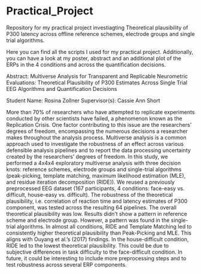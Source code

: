 # Practical_Project
Repository for my practical project investiagting Theoretical plausibility of P300 latency across offline reference schemes, electrode groups and single trial algorithms.

Here you can find all the scripts I used for my practical project. 
Additionally, you can have a look at my poster, abstract and an additional plot of the ERPs in the 4 conditions and across the quantification decisions.

Abstract:
Multiverse Analysis for Transparent and Replicable Neurometric Evaluations: Theoretical Plausibility of P300 Estimates Across Single Trial EEG Algorithms and Quantification Decisions

Student Name: Rosina Zollner
Supervisor(s): Cassie Ann Short

More than 70% of researchers who have attempted to replicate experiments conducted by other scientists have failed, a phenomenon known as the Replication Crisis. One factor contributing to this issue are the researchers’ degrees of freedom, encompassing the numerous decisions a researcher makes throughout the analysis process. Multiverse analysis is a common approach used to investigate the robustness of an effect across various defensible analysis pipelines and to report the data processing uncertainty created by the researchers’ degrees of freedom.
In this study, we performed a 4x4x4 exploratory multiverse analysis with three decision knots: reference schemes, electrode groups and single-trial algorithms (peak-picking, template matching, maximum likelihood estimation (MLE), and residue iteration decomposition (RIDE)). We reused a previously preprocessed EEG dataset (167 participants, 4 conditions: face-easy vs. difficult, house-easy vs. difficult). The robustness of the theoretical plausibility, i.e. correlation of reaction time and latency estimates of P300 component, was tested across the resulting 64 pipelines. 
The overall theoretical plausibility was low. Results didn’t show a pattern in reference scheme and electrode group. However, a pattern was found in the single-trial algorithms. In almost all conditions, RIDE and Template Matching led to consistently higher theoretical plausibility than Peak-Picking and MLE. This aligns with Ouyang et al.’s (2017) findings. In the house-difficult condition, RIDE led to the lowest theoretical plausibility. This could be due to subjective differences in task difficulty to the face-difficult condition.
In future, it could be interesting to include more preprocessing steps and to test robustness across several ERP components.



